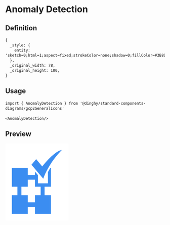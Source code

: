 # Anomaly Detection

## Definition

```
{
  _style: { 
    entity: 'sketch=0;html=1;aspect=fixed;strokeColor=none;shadow=0;fillColor=#3B8DF1;verticalAlign=top;labelPosition=center;verticalLabelPosition=bottom;shape=mxgraph.gcp2.anomaly_detection',
  },
  _original_width: 78,
  _original_height: 100,
}
```

## Usage

```
import { AnomalyDetection } from '@dinghy/standard-components-diagrams/gcp2GeneralIcons'

<AnomalyDetection/>
```

## Preview

<img src="./anomaly-detection.png" width="200"/>
